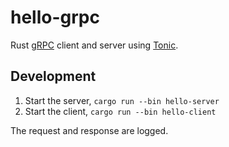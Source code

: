 # hello-grpc

Rust [gRPC](https://grpc.io/) client and server using [Tonic](https://github.com/hyperium/tonic).

## Development

1. Start the server, `cargo run --bin hello-server`
1. Start the client, `cargo run --bin hello-client`

The request and response are logged.

